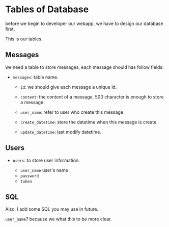 # Tables of Database
before we begin to developer our webapp, 
we have to design our database first.

This is our tables.

## Messages
we need a table to store messages, each 
message should has follow fields:

- `messages`: table name.
  - `id`: we should give each message a
    unique id.
  - `content`: the content of a message.
    500 character is enough to store a message.
  - `user_name`: refer to user who create
    this message
    
  - `create_datetime`: store the datetime
    when this message is create.
  - `update_datetime`: last modify datetime.
  
## Users
- `users`: to store user information.

  - `user_name` user's name 
  - `password`
  - `token`
  
## SQL
Also, I add some SQL you may use in future.

`user_name`? because we what this to be more clear.